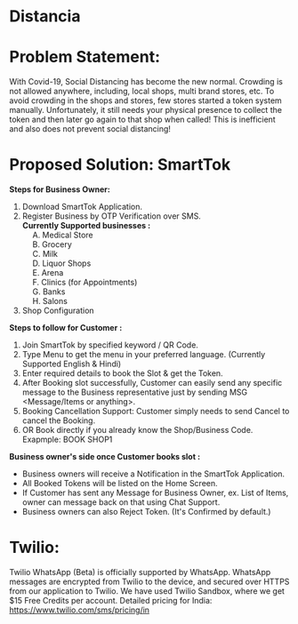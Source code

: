 # Distancia

# Problem Statement:
With Covid-19, Social Distancing has become the new normal. Crowding is not allowed anywhere, including, local shops, multi brand stores, etc. To avoid crowding in the shops and stores, few stores started a token system manually. Unfortunately, it still needs your physical presence to collect the token and then later go again to that shop when called! This is inefficient and also does not prevent social distancing!

# Proposed Solution: SmartTok
  **Steps for Business Owner:**
   1. Download SmartTok Application.
   2. Register Business by OTP Verification over SMS.
      <br/>**Currently Supported businesses :**<br/> 
       &emsp; A. Medical Store <br/>
       &emsp; B. Grocery <br/>
       &emsp; C. Milk <br/>
       &emsp; D. Liquor Shops <br/>
       &emsp; E. Arena <br/>
       &emsp; F. Clinics (for Appointments) <br/>
       &emsp; G. Banks <br/>
       &emsp; H. Salons <br/>
   3. Shop Configuration

  **Steps to follow for Customer :**
   1. Join SmartTok by specified keyword / QR Code.
   2. Type Menu to get the menu in your preferred language. (Currently Supported English & Hindi)
   3. Enter required details to book the Slot & get the Token.
   4. After Booking slot successfully, Customer can easily send any specific message to the Business representative just by sending MSG <Token Number>  <Message/Items or anything>.
   5. Booking Cancellation Support: Customer simply needs to send Cancel <Token Number>  to cancel the Booking.
   6. OR Book directly if you already know the Shop/Business Code. Exapmple: BOOK SHOP1
  
  **Business owner's side once Customer books slot :**
   -  Business owners will receive a Notification in the SmartTok Application.
   -  All Booked Tokens will be listed on the Home Screen.
   -  If Customer has sent any Message for Business Owner, ex. List of Items, owner can message back on that using Chat Support.
   -  Business owners can also Reject Token. (It's Confirmed by default.)


# Twilio:
Twilio WhatsApp (Beta) is officially supported by WhatsApp. WhatsApp messages are encrypted from Twilio to the device, and secured over HTTPS from our application to Twilio. We have used Twilio Sandbox, where we get $15 Free Credits per account.
Detailed pricing for India: https://www.twilio.com/sms/pricing/in
